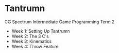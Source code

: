 # Tantrumn
 CG Spectrum Intermediate Game Programming Term 2

- Week 1: Setting Up Tantrumn  
- Week 2: The 3 C's  
- Week 3: Kinematics  
- Week 4: Throw Feature